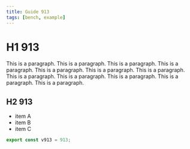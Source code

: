 ```yaml
---
title: Guide 913
tags: [bench, example]
---
```


# H1 913

This is a paragraph. This is a paragraph. This is a paragraph. This is a paragraph. This is a paragraph. This is a paragraph. This is a paragraph. This is a paragraph. This is a paragraph. This is a paragraph. This is a paragraph. This is a paragraph. 

## H2 913

- item A
- item B
- item C

```ts
export const v913 = 913;
```
